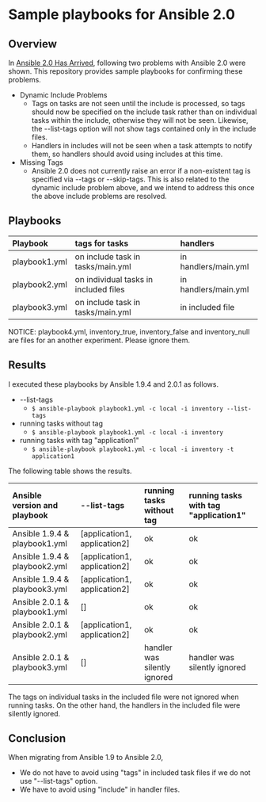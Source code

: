 # Sample playbooks for Ansible 2.0

## Overview

In [Ansible 2.0 Has Arrived](https://www.ansible.com/blog/ansible-2.0-launch), following two problems with Ansible 2.0 were shown. This repository provides sample playbooks for confirming these problems.

* Dynamic Include Problems
    * Tags on tasks are not seen until the include is processed, so tags should now be specified on the include task rather than on individual tasks within the include, otherwise they will not be seen. Likewise, the --list-tags option will not show tags contained only in the include files.
    * Handlers in includes will not be seen when a task attempts to notify them, so handlers should avoid using includes at this time.
* Missing Tags
    * Ansible 2.0 does not currently raise an error if a non-existent tag is specified via --tags or --skip-tags.  This is also related to the dynamic include problem above, and we intend to address this once the above include problems are resolved.

## Playbooks

| Playbook      | tags for tasks                        | handlers                    | 
|:--------------|:--------------------------------------|:----------------------------|
| playbook1.yml | on include task in tasks/main.yml     | in handlers/main.yml        |
| playbook2.yml | on individual tasks in included files | in handlers/main.yml        |
| playbook3.yml | on include task in tasks/main.yml     | in included file            |

NOTICE: playbook4.yml, inventory_true, inventory_false and inventory_null are files for an another experiment. Please ignore them.

## Results

I executed these playbooks by Ansible 1.9.4 and 2.0.1 as follows.

* --list-tags
    * `$ ansible-playbook playbook1.yml -c local -i inventory --list-tags`
* running tasks without tag
    * `$ ansible-playbook playbook1.yml -c local -i inventory`
* running tasks with tag "application1"
    * `$ ansible-playbook playbook1.yml -c local -i inventory -t application1`

The following table shows the results.

| Ansible version and playbook  | --list-tags                  | running tasks without tag         | running tasks with tag "application1" | 
|:------------------------------|:-----------------------------|:--------------------|:------------------------|
| Ansible 1.9.4 & playbook1.yml | [application1, application2] | ok                  | ok                      |
| Ansible 1.9.4 & playbook2.yml | [application1, application2] | ok                  | ok                      |
| Ansible 1.9.4 & playbook3.yml | [application1, application2] | ok                  | ok                      |
| Ansible 2.0.1 & playbook1.yml | []                           | ok                  | ok                      |
| Ansible 2.0.1 & playbook2.yml | [application1, application2] | ok                  | ok                      |
| Ansible 2.0.1 & playbook3.yml | []                           | handler was silently ignored | handler was silently ignored     |

The tags on individual tasks in the included file were not ignored when running tasks. On the other hand, the handlers in the included file were silently ignored.

## Conclusion

When migrating from Ansible 1.9 to Ansible 2.0,

* We do not have to avoid using "tags" in included task files if we do not use "--list-tags" option.
* We have to avoid using "include" in handler files.
